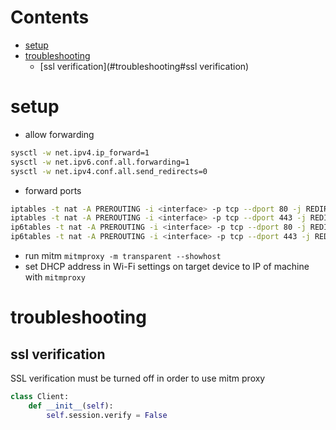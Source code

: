 # Contents

- [setup](#setup)
- [troubleshooting](#troubleshooting)
    - [ssl verification](#troubleshooting#ssl verification)

# setup
* allow forwarding
```bash
sysctl -w net.ipv4.ip_forward=1
sysctl -w net.ipv6.conf.all.forwarding=1
sysctl -w net.ipv4.conf.all.send_redirects=0
```
* forward ports
```bash
iptables -t nat -A PREROUTING -i <interface> -p tcp --dport 80 -j REDIRECT --to-port 8080
iptables -t nat -A PREROUTING -i <interface> -p tcp --dport 443 -j REDIRECT --to-port 8080
ip6tables -t nat -A PREROUTING -i <interface> -p tcp --dport 80 -j REDIRECT --to-port 8080
ip6tables -t nat -A PREROUTING -i <interface> -p tcp --dport 443 -j REDIRECT --to-port 8080
```
* run mitm
`mitmproxy -m transparent --showhost`
* set DHCP address in Wi-Fi settings on target device to IP of machine with `mitmproxy`

# troubleshooting
## ssl verification
SSL verification must be turned off in order to use mitm proxy

```python
class Client:
    def __init__(self):
        self.session.verify = False
```
